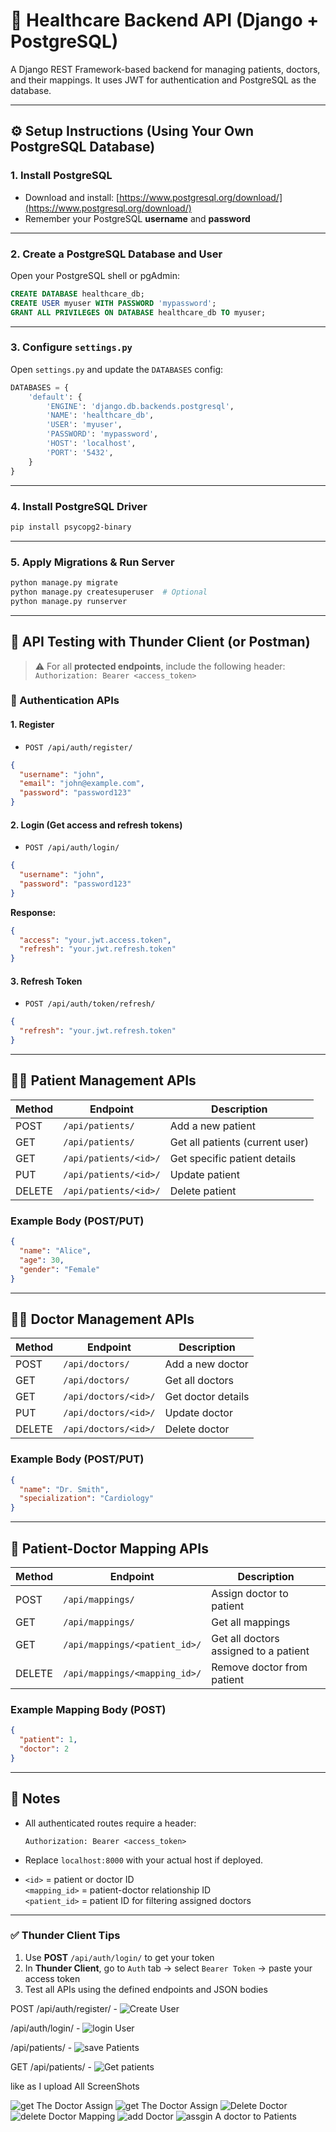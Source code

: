 
# 🏥 Healthcare Backend API (Django + PostgreSQL)

A Django REST Framework-based backend for managing patients, doctors, and their mappings. It uses JWT for authentication and PostgreSQL as the database.

---

## ⚙️ Setup Instructions (Using Your Own PostgreSQL Database)

### 1. Install PostgreSQL

- Download and install: [https://www.postgresql.org/download/](https://www.postgresql.org/download/)
- Remember your PostgreSQL **username** and **password**

---

### 2. Create a PostgreSQL Database and User

Open your PostgreSQL shell or pgAdmin:

```sql
CREATE DATABASE healthcare_db;
CREATE USER myuser WITH PASSWORD 'mypassword';
GRANT ALL PRIVILEGES ON DATABASE healthcare_db TO myuser;
```

---

### 3. Configure `settings.py`

Open `settings.py` and update the `DATABASES` config:

```python
DATABASES = {
    'default': {
        'ENGINE': 'django.db.backends.postgresql',
        'NAME': 'healthcare_db',
        'USER': 'myuser',
        'PASSWORD': 'mypassword',
        'HOST': 'localhost',
        'PORT': '5432',
    }
}
```

---

### 4. Install PostgreSQL Driver

```bash
pip install psycopg2-binary
```

---

### 5. Apply Migrations & Run Server

```bash
python manage.py migrate
python manage.py createsuperuser  # Optional
python manage.py runserver
```

---

## 🚀 API Testing with Thunder Client (or Postman)

> ⚠️ For all **protected endpoints**, include the following header:  
> `Authorization: Bearer <access_token>`

### 🔐 Authentication APIs

#### 1. Register
- `POST /api/auth/register/`
```json
{
  "username": "john",
  "email": "john@example.com",
  "password": "password123"
}
```

#### 2. Login (Get access and refresh tokens)
- `POST /api/auth/login/`
```json
{
  "username": "john",
  "password": "password123"
}
```

**Response:**
```json
{
  "access": "your.jwt.access.token",
  "refresh": "your.jwt.refresh.token"
}
```

#### 3. Refresh Token
- `POST /api/auth/token/refresh/`
```json
{
  "refresh": "your.jwt.refresh.token"
}
```

---

## 👩‍⚕️ Patient Management APIs

| Method | Endpoint                    | Description                      |
|--------|-----------------------------|----------------------------------|
| POST   | `/api/patients/`           | Add a new patient                |
| GET    | `/api/patients/`           | Get all patients (current user) |
| GET    | `/api/patients/<id>/`      | Get specific patient details     |
| PUT    | `/api/patients/<id>/`      | Update patient                   |
| DELETE | `/api/patients/<id>/`      | Delete patient                   |

### Example Body (POST/PUT)
```json
{
  "name": "Alice",
  "age": 30,
  "gender": "Female"
}
```

---

## 👨‍⚕️ Doctor Management APIs

| Method | Endpoint                    | Description                |
|--------|-----------------------------|----------------------------|
| POST   | `/api/doctors/`            | Add a new doctor           |
| GET    | `/api/doctors/`            | Get all doctors            |
| GET    | `/api/doctors/<id>/`       | Get doctor details         |
| PUT    | `/api/doctors/<id>/`       | Update doctor              |
| DELETE | `/api/doctors/<id>/`       | Delete doctor              |

### Example Body (POST/PUT)
```json
{
  "name": "Dr. Smith",
  "specialization": "Cardiology"
}
```

---

## 🔗 Patient-Doctor Mapping APIs

| Method | Endpoint                          | Description                                 |
|--------|-----------------------------------|---------------------------------------------|
| POST   | `/api/mappings/`                 | Assign doctor to patient                    |
| GET    | `/api/mappings/`                 | Get all mappings                            |
| GET    | `/api/mappings/<patient_id>/`    | Get all doctors assigned to a patient       |
| DELETE | `/api/mappings/<mapping_id>/`    | Remove doctor from patient                  |

### Example Mapping Body (POST)
```json
{
  "patient": 1,
  "doctor": 2
}
```

---

## 📌 Notes

- All authenticated routes require a header:  
  ```
  Authorization: Bearer <access_token>
  ```

- Replace `localhost:8000` with your actual host if deployed.

- `<id>` = patient or doctor ID  
  `<mapping_id>` = patient-doctor relationship ID  
  `<patient_id>` = patient ID for filtering assigned doctors

---

### ✅ Thunder Client Tips

1. Use **POST** `/api/auth/login/` to get your token
2. In **Thunder Client**, go to `Auth` tab → select `Bearer Token` → paste your access token
3. Test all APIs using the defined endpoints and JSON bodies


POST /api/auth/register/ -
![Create User](https://github.com/user-attachments/assets/11361be6-dd76-4a50-9faf-e7e4730a9251)


/api/auth/login/ -
![login User](https://github.com/user-attachments/assets/55d4a33d-b539-4c55-8d2f-50a32224309c)

/api/patients/ - 
![save Patients](https://github.com/user-attachments/assets/d450363b-9e83-4d43-8bb8-62df68108b25)


GET /api/patients/  - 
![Get patients](https://github.com/user-attachments/assets/fa13a658-b59a-4481-b0c1-022f61f30211)

like as I upload All ScreenShots 


![get The Doctor Assign](https://github.com/user-attachments/assets/29700e28-957a-4571-a492-7f6aa6cfee7d)
![get The Doctor Assign](https://github.com/user-attachments/assets/ca61c4b1-9e60-43b7-9bc2-8a7feedb6650)
![Delete Doctor](https://github.com/user-attachments/assets/1a159281-70dc-4539-b725-008d51db3053)
![delete Doctor Mapping](https://github.com/user-attachments/assets/2a15919a-3f89-472d-a4aa-c8745dc220ce)
![add Doctor](https://github.com/user-attachments/assets/5951a694-d151-43b1-8004-c4cf6479a219)
![assgin A doctor to Patients](https://github.com/user-attachments/assets/3771ab22-a2b7-4051-ac0a-243799ce1796)





